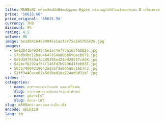```yaml
---
title: M500xNC เครื่องเสียง3ถึง8ช่องสัญญาณ Hypex พลังงานสูงไฮไฟโฮมเธียเตอร์ระดับ D เครื่องขยายเสียง8ohm/400W 4Ohm/700W
price: '50628.68'
price_original: '55635.90'
currency: THB
discount: 9%
rating: 4.5
volume: 96
image: Se1d041b4934945e1ac4ef75a165f6b82o.jpg
images:
  - Se1d041b4934945e1ac4ef75a165f6b82o.jpg
  - S7bd99bc12ba84647954a806b698acb671.jpg
  - Sd5d39f930afa445395e424ed28527cddX.jpg
  - Sa2bcfb292af54f148fd7b979641feb03T.jpg
  - S03574004219043a1a5fda6d5a0c1bb7c3.jpg
  - S2ff3448ace024589ba020e224ad9d31dF.jpg
video: ''
categories:
  - name: การรักษาความปลอดภัย และการป้องกัน
    slug: การร-กษาความปลอดภ-และการป-องก
  - name: อุปกรณ์IoT
    slug: ปกรณ-iot
slug: m500xnc-เคร-องเส-ยง3ถ-ง8ช
encode: oELKI1U
lang: th
---
```

  